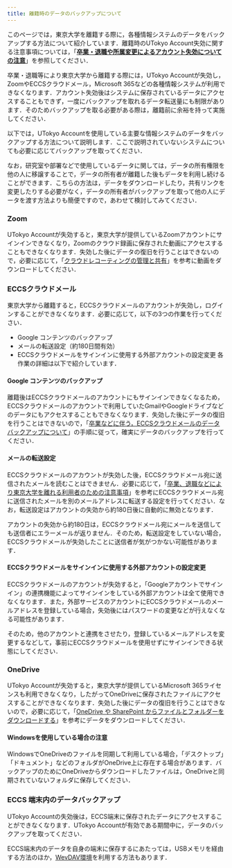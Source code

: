 ```yaml
---
title: 離籍時のデータのバックアップについて
---
```


このページでは，東京大学を離籍する際に，各種情報システムのデータをバックアップする方法について紹介しています．離籍時のUTokyo Account失効に関する注意事項については，「**[卒業・退職や所属変更によるアカウント失効についての注意](/index)**」を参照してください．

卒業・退職等により東京大学から離籍する際には，UTokyo Accountが失効し，ZoomやECCSクラウドメール，Microsoft 365などの各種情報システムが利用できなくなります．アカウント失効後はシステムに保存されているデータにアクセスすることもできず，一度にバックアップを取れるデータ転送量にも制限があります．そのためバックアップを取る必要がある際は，離籍前に余裕を持って実施してください．

以下では，UTokyo Accountを使用している主要な情報システムのデータをバックアップする方法について説明します．ここで説明されていないシステムについても必要に応じてバックアップを取ってください．

なお，研究室や部署などで使用しているデータに関しては，データの所有権限を他の人に移譲することで，データの所有者が離籍した後もデータを利用し続けることができます．こちらの方法は，データをダウンロードしたり，共有リンクを変更したりする必要がなく，データの所有者がバックアップを取って他の人にデータを渡す方法よりも簡便ですので，あわせて検討してみてください．

### Zoom
UTokyo Accountが失効すると，東京大学が提供しているZoomアカウントにサインインできなくなり，Zoomのクラウド録画に保存された動画にアクセスすることもできなくなります．失効した後にデータの復旧を行うことはできないので，必要に応じて，「[クラウドレコーティングの管理と共有](https://support.zoom.us/hc/ja/articles/205347605-%E3%82%AF%E3%83%A9%E3%82%A6%E3%83%89-%E3%83%AC%E3%82%B3%E3%83%BC%E3%83%87%E3%82%A3%E3%83%B3%E3%82%B0%E3%81%AE%E7%AE%A1%E7%90%86%E3%81%A8%E5%85%B1%E6%9C%89#h_01F4F8Z2FJCCE6KVBPGHNZEXSC)」を参考に動画をダウンロードしてください．

### ECCSクラウドメール
東京大学から離籍すると，ECCSクラウドメールのアカウントが失効し，ログインすることができなくなります．必要に応じて，以下の3つの作業を行ってください．
- Google コンテンツのバックアップ
- メールの転送設定（約180日間有効）
- ECCSクラウドメールをサインインに使用する外部アカウントの設定変更
各作業の詳細は以下で紹介しています．

#### Google コンテンツのバックアップ
離籍後はECCSクラウドメールのアカウントにもサインインできなくなるため，ECCSクラウドメールのアカウントで利用していたGmailやGoogleドライブなどのデータにもアクセスすることもできなくなります．失効した後にデータの復旧を行うことはできないので，「[卒業などに伴う，ECCSクラウドメールのデータバックアップについて](https://www.ecc.u-tokyo.ac.jp/announcement/2019/02/19_2904.html)」の手順に従って，確実にデータのバックアップを行ってください．

#### メールの転送設定
ECCSクラウドメールのアカウントが失効した後，ECCSクラウドメール宛に送信されたメールを読むことはできません．必要に応じて，「[卒業、退職などにより東京大学を離れる利用者のための注意事項](https://www.ecc.u-tokyo.ac.jp/leave.html#gEXZlPed1s7Al21340wsPA1)」を参考にECCSクラウドメール宛に送信されたメールを別のメールアドレスに転送する設定を行ってください．なお，転送設定はアカウントの失効から約180日後に自動的に無効となります．

アカウントの失効から約180日は，ECCSクラウドメール宛にメールを送信しても送信者にエラーメールが返りません．そのため，転送設定をしていない場合，ECCSクラウドメールが失効したことに送信者が気がつかない可能性があります．

#### ECCSクラウドメールをサインインに使用する外部アカウントの設定変更
ECCSクラウドメールのアカウントが失効すると，「Googleアカウントでサインイン」の連携機能によってサインインをしている外部アカウントは全て使用できなくなります．また，外部サービスのアカウントにECCSクラウドメールのメールアドレスを登録している場合，失効後にはパスワードの変更などが行えなくなる可能性があります．

そのため，他のアカウントと連携をさせたり，登録しているメールアドレスを変更するなどして，事前にECCSクラウドメールを使用せずにサインインできる状態にしてください．

### OneDrive
UTokyo Accountが失効すると，東京大学が提供しているMicrosoft 365ライセンスも利用できなくなり，したがってOneDriveに保存されたファイルにアクセスすることができなくなります．失効した後にデータの復旧を行うことはできないので，必要に応じて，「[OneDrive や SharePoint からファイルとフォルダーをダウンロードする](https://support.microsoft.com/ja-jp/office/onedrive-%E3%82%84-sharepoint-%E3%81%8B%E3%82%89%E3%83%95%E3%82%A1%E3%82%A4%E3%83%AB%E3%81%A8%E3%83%95%E3%82%A9%E3%83%AB%E3%83%80%E3%83%BC%E3%82%92%E3%83%80%E3%82%A6%E3%83%B3%E3%83%AD%E3%83%BC%E3%83%89%E3%81%99%E3%82%8B-5c7397b7-19c7-4893-84fe-d02e8fa5df05)」を参考にデータをダウンロードしてください．

#### Windowsを使用している場合の注意
WindowsでOneDriveのファイルを同期して利用している場合，「デスクトップ」「ドキュメント」などのフォルダがOneDrive上に存在する場合があります．バックアップのためにOneDriveからダウンロードしたファイルは，OneDriveと同期されていないフォルダに保存してください．


### ECCS 端末内のデータバックアップ
UTokyo Accountの失効後は，ECCS端末に保存されたデータにアクセスすることができなくなります．UTokyo Accountが有効である期間中に，データのバックアップを取ってください．

ECCS端末内のデータを自身の端末に保存するにあたっては，USBメモリを経由する方法のほか，[WevDAV環境](https://www.ecc.u-tokyo.ac.jp/system/network_storage.html)を利用する方法もあります．

